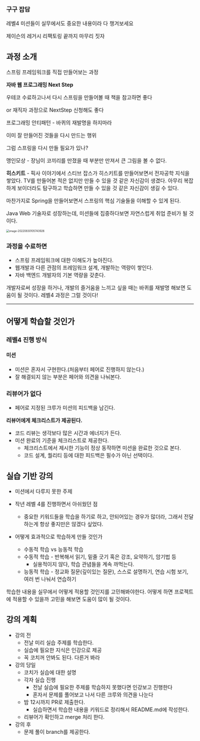 ### 구구 잡담

레벨4 미션들이 실무에서도 중요한 내용이라 다 챙겨보세요

제이슨의 레거시 리팩토링 끝까지 마무리 짓자



## 과정 소개

스프링 프레임워크를 직접 만들어보는 과정

**자바 웹 프로그래밍 Next Step**

우테코 수료하고나서 다시 스프링을 만들어볼 때 책을 참고하면 좋다

or 재직자 과정으로 NextStep 신청해도 좋다



프로그래밍 안티패턴 - 바퀴의 재발명을 하지마라

이미 잘 만들어진 것들을 다시 만드는 행위

그럼 스프링을 다시 만들 필요가 있나?

맹인모상 - 장님이 코끼리를 만졌을 때 부분만 만져서 큰 그림을 볼 수 없다.

**히스키트** - 픽사 이야기에서 스티브 잡스가 히스키트를 만들어보면서 전자공학 지식을 쌓았다. TV를 만들어본 적은 없지만 만들 수 있을 것 같은 자신감이 생겼다. 아무리 복잡하게 보이더라도 탐구하고 학습하면 만들 수 있을 것 같은 자신감이 생길 수 있다.

마찬가지로 Spring을 만들어보면서 스프링의 핵심 기술들을 이해할 수 있게 된다.

Java Web 기술자로 성장하는데, 미션들에 집중하다보면 자연스럽게 취업 준비가 될 것이다.

<img src="/Users/kimhyuntae/Library/Application Support/typora-user-images/image-20220830105743926.png" alt="image-20220830105743926" style="zoom:50%;" />



### 과정을 수료하면

- 스프링 프레임워크에 대한 이해도가 높아진다.
- 웹개발과 다른 관점의 프레임워크 설계, 개발하는 역량이 쌓인다.
- 자바 백엔드 개발자의 기본 역량을 갖춘다.



개발자로써 성장을 하거나, 개발의 즐거움을 느끼고 싶을 때는 바퀴를 재발명 해보면 도움이 될 것이다. 레벨4 과정은 그럴 것이다!

---



## 어떻게 학습할 것인가



### 레벨4 진행 방식

#### 미션

- 미션은 혼자서 구현한다.(처음부터 페어로 진행하지 않는다.)
- 잘 해결되지 않는 부분은 페어와 의견을 나눠본다.

### 리뷰어가 없다

- 페어로 지정된 크루가 미션의 피드백을 남긴다.

**리뷰어에게 체크리스트가 제공된다.**

- 코드 리뷰는 생각보다 많은 시간과 에너지가 든다.
- 미션 완료의 기준을 체크리스트로 제공한다.
  - 체크리스트에서 제시한 기능이 정상 동작하면 미션을 완료한 것으로 본다.
  - 코드 설계, 퀄리티 등에 대한 피드백은 필수가 아닌 선택이다.



## 실습 기반 강의

- 미션에서 다루지 못한 주제



- 작년 레벨 4를 진행하면서 아쉬웠던 점
  - 중요한 키워드들을 학습을 하기로 하고, 안되어있는 경우가 많더라, 그래서 전달하는게 항상 좋지만은 않겠다 싶었다.
- 어떻게 효과적으로 학습하게 만들 것인가
  - 수동적 학습 vs 능동적 학습
  - 수동적 학습 - 반복해서 읽기, 밑줄 긋기 혹은 강조, 요약하기, 암기법 등
    - 실용적이지 않다, 학습 관념들을 계속 까먹는다.
  - 능동적 학습 - 정교화 질문(깊이있는 질문), 스스로 설명하기, 연습 시험 보기, 여러 번 나눠서 연습하기



학습한 내용을 실무에서 어떻게 적용할 것인지를 고민해봐야한다. 어떻게 하면 프로젝트에 적용할 수 있을까 고민을 해보면 도움이 많이 될 것이다.



## 강의 계획

- 강의 전
  - 전날 미리 실습 주제를 학습한다.
  - 실습에 필요한 지식은 인강으로 제공
  - 꼭 코치꺼 안봐도 된다. 다른거 봐라
- 강의 당일
  - 코치가 실습에 대한 설명
  - 각자 실습 진행
    - 전날 실습에 필요한 주제를 학습하지 못했다면 인강보고 진행한다
    - 혼자서 문제를 풀어보고 나서 다른 크루와 의견을 나눈다
  - 밤 12시까지 PR로 제출한다.
    - 실습하면서 학습한 내용을 키워드로 정리해서 README.md에 작성한다.
  - 리뷰어가 확인하고 merge 처리 한다.
- 강의 후
  - 문제 풀이 branch를 제공한다.

